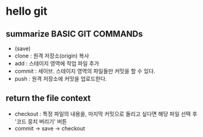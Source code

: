 # hello git

## summarize BASIC GIT COMMANDs

- (save)
- clone : 원격 저장소(origin) 복사
- add : 스테이지 영역에 작업 파일 추가
- commit : 세이브. 스테이지 영역의 파일들만 커밋을 할 수 있다.
- push : 원격 저장소에 커밋을 업로드한다.

## return the file context

- checkout : 특정 파일의 내용을, 마지막 커밋으로 돌리고 싶다면 해당 파일 선택 후 '코드 뭉치 버리기' 버튼
- commit -> save -> checkout
